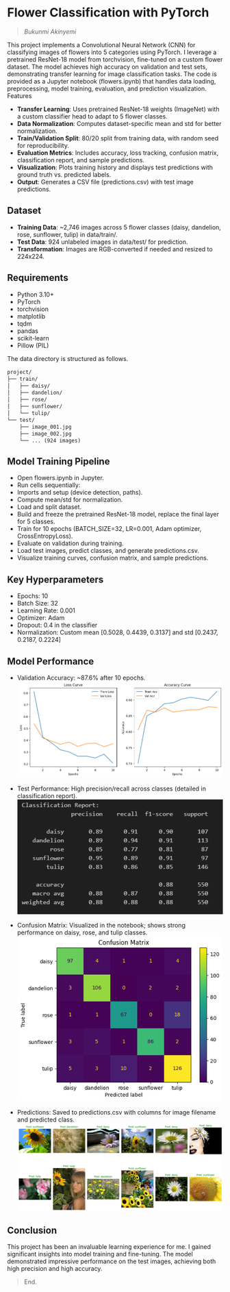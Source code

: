 # Flower Classification with PyTorch
> *Bukunmi Akinyemi*

This project implements a Convolutional Neural Network (CNN) for classifying images of flowers into 5 categories using PyTorch. I leverage a pretrained ResNet-18 model from torchvision, fine-tuned on a custom flower dataset. The model achieves high accuracy on validation and test sets, demonstrating transfer learning for image classification tasks.
The code is provided as a Jupyter notebook (flowers.ipynb) that handles data loading, preprocessing, model training, evaluation, and prediction visualization.
Features

- **Transfer Learning**: Uses pretrained ResNet-18 weights (ImageNet) with a custom classifier head to adapt to 5 flower classes.
- **Data Normalization**: Computes dataset-specific mean and std for better normalization.
- **Train/Validation Split**: 80/20 split from training data, with random seed for reproducibility.
- **Evaluation Metrics**: Includes accuracy, loss tracking, confusion matrix, classification report, and sample predictions.
- **Visualization**: Plots training history and displays test predictions with ground truth vs. predicted labels.
- **Output**: Generates a CSV file (predictions.csv) with test image predictions.

## Dataset

- **Training Data**: ~2,746 images across 5 flower classes (daisy, dandelion, rose, sunflower, tulip) in data/train/.
- **Test Data**: 924 unlabeled images in data/test/ for prediction.
- **Transformation**: Images are RGB-converted if needed and resized to 224x224.

## Requirements

- Python 3.10+
- PyTorch 
- torchvision
- matplotlib
- tqdm
- pandas
- scikit-learn
- Pillow (PIL)


The data directory is structured as follows.

```
project/
├── train/
│   ├── daisy/
│   ├── dandelion/
│   ├── rose/
│   ├── sunflower/
│   └── tulip/
└── test/
    ├── image_001.jpg
    ├── image_002.jpg
    └── ... (924 images)
```

## Model Training Pipeline

- Open flowers.ipynb in Jupyter.
- Run cells sequentially:
- Imports and setup (device detection, paths).
- Compute mean/std for normalization.
- Load and split dataset.
- Build and freeze the pretrained ResNet-18 model, replace the final layer for 5 classes.
- Train for 10 epochs (BATCH_SIZE=32, LR=0.001, Adam optimizer, CrossEntropyLoss).
- Evaluate on validation during training.
- Load test images, predict classes, and generate predictions.csv.
- Visualize training curves, confusion matrix, and sample predictions.


## Key Hyperparameters

- Epochs: 10
- Batch Size: 32
- Learning Rate: 0.001
- Optimizer: Adam
- Dropout: 0.4 in the classifier
- Normalization: Custom mean [0.5028, 0.4439, 0.3137] and std [0.2437, 0.2187, 0.2224]


## Model Performance

- Validation Accuracy: ~87.6% after 10 epochs.
  ![Validation & Accuracy](/val&acc.png)

- Test Performance: High precision/recall across classes (detailed in classification report).
  ![Report Image](/report.png)

- Confusion Matrix: Visualized in the notebook; shows strong performance on daisy, rose, and tulip classes.
  ![Confusion Matrix](/conf.png)

- Predictions: Saved to predictions.csv with columns for image filename and predicted class.
  ![Predictions Image](/pred.png)

## Conclusion
This project has been an invaluable learning experience for me. I gained significant insights into model training and fine-tuning. The model demonstrated impressive performance on the test images, achieving both high precision and high accuracy.

> End.